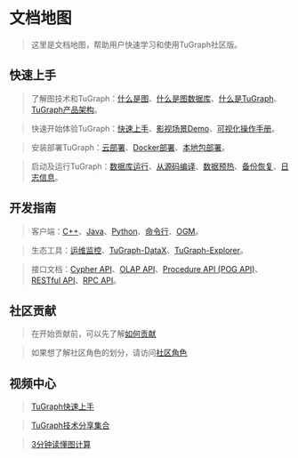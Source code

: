 # 文档地图

> 这里是文档地图，帮助用户快速学习和使用TuGraph社区版。

## 快速上手

> 了解图技术和TuGraph：[什么是图](./2.introduction/1.what-is-graph.md)、[什么是图数据库](./2.introduction/2.what-is-gdbms.md)、[什么是TuGraph](./2.introduction/3.what-is-tugraph.md)、[TuGraph产品架构](./2.introduction/5.architecture.md)。

> 快速开始体验TuGraph：[快速上手](./3.quick-start/1.preparation.md)、[影视场景Demo](./3.quick-start/2.demo/1.movie.md)、[可视化操作手册](./4.user-guide/1.tugraph-browser.md)。

> 安装部署TuGraph：[云部署](./5.developer-manual/1.installation/1.cloud-deployment.md)、[Docker部署](./5.developer-manual/1.installation/2.docker-deployment.md)、[本地包部署](./5.developer-manual/1.installation/3.local-package-deployment.md)。

> 启动及运行TuGraph：[数据库运行](./5.developer-manual/2.running/2.tugraph-running.md)、[从源码编译](./5.developer-manual/2.running/1.compile.md)、[数据预热](./5.developer-manual/3.server-tools/4.data-warmup.md)、[备份恢复](./5.developer-manual/3.server-tools/3.backup-and-restore.md)、[日志信息](./5.developer-manual/5.ecosystem-tools/4.log.md)。

## 开发指南

> 客户端：[C++](./5.developer-manual/4.client-tools/2.cpp-client.md)、[Java](./5.developer-manual/4.client-tools/3.java-client.md)、[Python](./5.developer-manual/4.client-tools/1.python-client.md)、[命令行](./5.developer-manual/4.client-tools/5.tugraph-cli.md)、[OGM](./5.developer-manual/4.client-tools/4.tugraph-ogm.md)。

> 生态工具：[运维监控](./5.developer-manual/5.ecosystem-tools/1.monitoring.md)、[TuGraph-DataX](./5.developer-manual/5.ecosystem-tools/2.tugraph-datax.md)、[TuGraph-Explorer](./5.developer-manual/5.ecosystem-tools/3.tugraph-explorer.md)。

> 接口文档：[Cypher API](./5.developer-manual/6.interface/1.cypher.md)、[OLAP API](./5.developer-manual/6.interface/2.olap/1.tutorial.md)、[Procedure API (POG API)](./5.developer-manual/6.interface/3.procedure/1.procedure.md)、[RESTful API](./5.developer-manual/6.interface/4.protocol/1.restful-api.md)、[RPC API](./5.developer-manual/6.interface/4.protocol/2.rpc-api.md)。

## 社区贡献

> 在开始贡献前，可以先了解[如何贡献](./6.community-manual/1.contributing.md)

> 如果想了解社区角色的划分，请访问[社区角色](./6.community-manual/2.community-roles.md)

## 视频中心

> [TuGraph快速上手](https://space.bilibili.com/1196053065/channel/seriesdetail?sid=2593741)

> [TuGraph技术分享集合](https://space.bilibili.com/1196053065/channel/seriesdetail?sid=3009777)

> [3分钟读懂图计算](https://www.bilibili.com/video/BV15U4y1r7AW/)
